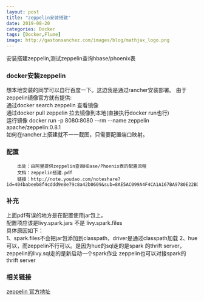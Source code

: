 ```yaml
---
layout: post
title: "zeppelin安装搭建"
date: 2019-08-20
categories: Docker
tags: [Docker,Flume]
image: http://gastonsanchez.com/images/blog/mathjax_logo.png
---
```

安装搭建zeppelin,测试zeppelin查询hbase/phoenix表
<!-- more -->

### docker安装zeppelin
想本地安装的同学可以自行百度一下。这边我是通过rancher安装部署。
由于zeppelin镜像官方就有提供:   
通过docker search zeppelin 查看镜像  
通过docker pull zeppelin 拉去镜像到本地(直接执行docker run也行)  
运行镜像 docker run -p 8080:8080 --rm --name zeppelin apache/zeppelin:0.8.1  
如何在rancher上搭建就不一一截图，只需要配置端口映射。

### 配置
~~~
    出处：由阿里提供zeppelin查询HBase/Phoenix表的配置流程  
    文档：zeppelin搭建.pdf  
    链接：http://note.youdao.com/noteshare?id=404babeeb8f4cddd9e8e79c8a42b0609&sub=8AE5AC099A4F4CA1A167BA9780E22BD1
~~~
### 补充
上面pdf有误的地方是在配置使用jar包上。  
配置项应该是livy.spark.jars 不是 livy.spark.files  
具体原因如下：       
1、spark.files不会把jar包添加到classpath，driver是通过classpath加载
2、hue可以，而zeppelin不行可以。是因为hue的sql走的是spark 的thrift server，zeppelin的livy.sql走的是新启动一个spark作业
zeppelin也可以对接spark的thrift server

### 相关链接
[zeppelin 官方地址](https://zeppelin.apache.org/docs/latest/interpreter/spark.html#3-yarn-mode)  
